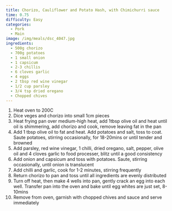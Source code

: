 ```yaml
---
title: Chorizo, Cauliflower and Potato Hash, with Chimichurri sauce
time: 0.75
difficulty: Easy
categories:
  - Pork
  - Main
image: /img/meals/dsc_4047.jpg
ingredients:
  - 500g chorizo
  - 700g potatoes
  - 1 small onion
  - 1 capsicum
  - 2-3 chillis
  - 6 cloves garlic
  - 4 eggs
  - 2 tbsp red wine vinegar
  - 1/2 cup parsley
  - 3/4 tsp dried oregano
  - Chopped chives
---
```

1. Heat oven to 200C
2. Dice veges and chorizo into small 1cm pieces
3. Heat frying pan over medium-high heat, add 1tbsp olive oil and heat until oil is shimmering, add chorizo and cook, remove leaving fat in the pan
4. Add 1 tbsp olive oil to fat and heat. Add potatoes and salt, toss to coat. Saute potatoes, stirring occasionally, for 18-20mins or until tender and browned
5. Add parsley, red wine vinegar, 1 chilli, dried oregano, salt, pepper, olive oil and 4 cloves garlic to food processer, blitz until a good consistency
6. Add onion and capsicum and toss with potatoes. Saute, stirring occasionally, until onion is translucent
7. Add chilli and garlic, cook for 1-2 minutes, stirring frequently
8. Return chorizo to pan and toss until all ingredients are evenly distributed
9. Turn off heat, then make 4 wells into pan, gently crack an egg into each well. Transfer pan into the oven and bake until egg whites are just set, 8-10mins
10. Remove from oven, garnish with chopped chives and sauce and serve immediately